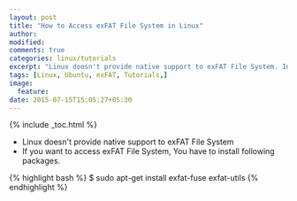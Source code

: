 ```yaml
---
layout: post
title: "How to Access exFAT File System in Linux"
author:
modified:
comments: true
categories: linux/tutorials
excerpt: "Linux doesn't provide native support to exFAT File System. In this tutorial I'll show you how to access the exFAT File System in Linux."
tags: [Linux, Ubuntu, exFAT, Tutorials,]
image:
  feature:
date: 2015-07-15T15:05:27+05:30
---
```


{% include _toc.html %}

* Linux doesn't provide native support to exFAT File System
* If you want to access exFAT File System, You have to install following packages.

{% highlight bash %}
$ sudo apt-get install exfat-fuse exfat-utils
{% endhighlight %}
